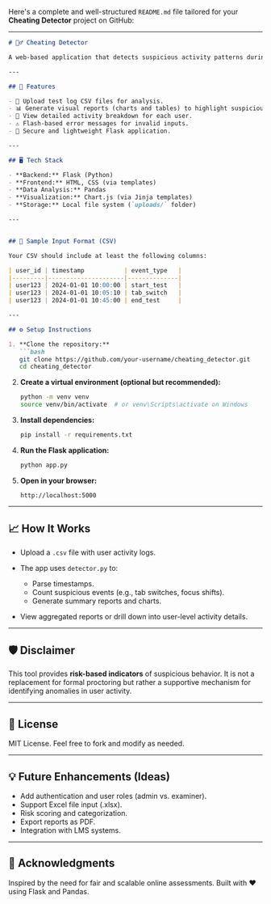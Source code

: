 Here's a complete and well-structured `README.md` file tailored for your **Cheating Detector** project on GitHub:

---

```md
# 🕵️‍♂️ Cheating Detector

A web-based application that detects suspicious activity patterns during online tests by analyzing event logs from CSV files. This tool helps educators and examiners identify potential cheating behavior without using invasive video surveillance.

---

## 🚀 Features

- 📂 Upload test log CSV files for analysis.
- 📊 Generate visual reports (charts and tables) to highlight suspicious activity.
- 👤 View detailed activity breakdown for each user.
- ⚠️ Flash-based error messages for invalid inputs.
- 🔐 Secure and lightweight Flask application.

---

## 🖥️ Tech Stack

- **Backend:** Flask (Python)
- **Frontend:** HTML, CSS (via templates)
- **Data Analysis:** Pandas
- **Visualization:** Chart.js (via Jinja templates)
- **Storage:** Local file system (`uploads/` folder)

---


## 🧪 Sample Input Format (CSV)

Your CSV should include at least the following columns:

| user_id | timestamp           | event_type   |
|---------|---------------------|--------------|
| user123 | 2024-01-01 10:00:00 | start_test   |
| user123 | 2024-01-01 10:05:10 | tab_switch   |
| user123 | 2024-01-01 10:45:00 | end_test     |

---

## ⚙️ Setup Instructions

1. **Clone the repository:**
   ```bash
   git clone https://github.com/your-username/cheating_detector.git
   cd cheating_detector
````

2. **Create a virtual environment (optional but recommended):**

   ```bash
   python -m venv venv
   source venv/bin/activate  # or venv\Scripts\activate on Windows
   ```

3. **Install dependencies:**

   ```bash
   pip install -r requirements.txt
   ```

4. **Run the Flask application:**

   ```bash
   python app.py
   ```

5. **Open in your browser:**

   ```
   http://localhost:5000
   ```

---

## 📈 How It Works

* Upload a `.csv` file with user activity logs.
* The app uses `detector.py` to:

  * Parse timestamps.
  * Count suspicious events (e.g., tab switches, focus shifts).
  * Generate summary reports and charts.
* View aggregated reports or drill down into user-level activity details.

---

## 🛡️ Disclaimer

This tool provides **risk-based indicators** of suspicious behavior. It is not a replacement for formal proctoring but rather a supportive mechanism for identifying anomalies in user activity.

---

## 📄 License

MIT License. Feel free to fork and modify as needed.

---

## 💡 Future Enhancements (Ideas)

* Add authentication and user roles (admin vs. examiner).
* Support Excel file input (.xlsx).
* Risk scoring and categorization.
* Export reports as PDF.
* Integration with LMS systems.

---

## 🙌 Acknowledgments

Inspired by the need for fair and scalable online assessments. Built with ❤️ using Flask and Pandas.

